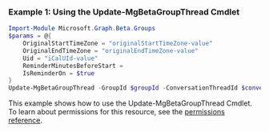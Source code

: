 ### Example 1: Using the Update-MgBetaGroupThread Cmdlet
```powershell
Import-Module Microsoft.Graph.Beta.Groups
$params = @{
	OriginalStartTimeZone = "originalStartTimeZone-value"
	OriginalEndTimeZone = "originalEndTimeZone-value"
	Uid = "iCalUId-value"
	ReminderMinutesBeforeStart = 
	IsReminderOn = $true
}
Update-MgBetaGroupThread -GroupId $groupId -ConversationThreadId $conversationThreadId -BodyParameter $params
```
This example shows how to use the Update-MgBetaGroupThread Cmdlet.
To learn about permissions for this resource, see the [permissions reference](/graph/permissions-reference).
